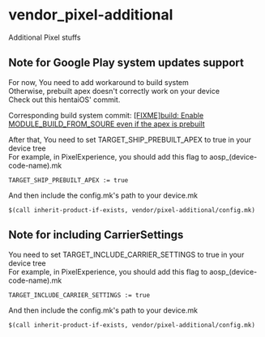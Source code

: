 # vendor_pixel-additional
Additional Pixel stuffs

## Note for Google Play system updates support
For now, You need to add workaround to build system
<br>Otherwise, prebuilt apex doesn't correctly work on your device
<br>Check out this hentaiOS' commit.

Corresponding build system commit: [[FIXME]build: Enable MODULE_BUILD_FROM_SOURE even if the apex is prebuilt](https://github.com/hentaiOS/platform_build/commit/40d14b15ababa684d09740047555511b8e5895dc)

After that, You need to set TARGET_SHIP_PREBUILT_APEX to true in your device tree
<br>For example, in PixelExperience, you should add this flag to aosp_(device-code-name).mk

```TARGET_SHIP_PREBUILT_APEX := true```

And then include the config.mk's path to your device.mk

```$(call inherit-product-if-exists, vendor/pixel-additional/config.mk)```

## Note for including CarrierSettings
You need to set TARGET_INCLUDE_CARRIER_SETTINGS to true in your device tree
<br>For example, in PixelExperience, you should add this flag to aosp_(device-code-name).mk

```TARGET_INCLUDE_CARRIER_SETTINGS := true```

And then include the config.mk's path to your device.mk

```$(call inherit-product-if-exists, vendor/pixel-additional/config.mk)```
